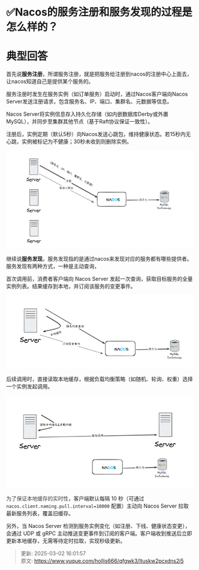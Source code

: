 # ✅Nacos的服务注册和服务发现的过程是怎么样的？

# 典型回答


首先说**服务注册**，所谓服务注册，就是把服务给注册到nacos的注册中心上面去，让nacos知道自己是提供某个服务的。



服务注册时发生在服务实例（如订单服务）启动时，通过Nacos客户端向Nacos Server发送注册请求，包含服务名、IP、端口、集群名、元数据等信息。



Nacos Server将实例信息存入持久化存储（如内嵌数据库Derby或外置MySQL），并同步至集群其他节点（基于Raft协议保证一致性）。



  
注册后，实例定期（默认5秒）向Nacos发送心跳包，维持健康状态。若15秒内无心跳，实例被标记为不健康；30秒未收到则删除实例。 



![1740901780598-5bba3b84-14e7-46f4-ac0e-b081652635a0.png](./img/Z5NPlo-bRAIR0CjF/1740901780598-5bba3b84-14e7-46f4-ac0e-b081652635a0-817057.png)



继续说**服务发现**，服务发现指的是通过nacos来发现对应的服务都有哪些提供者。服务发现有两种方式，一种是主动查询，

**<font style="color:rgb(64, 64, 64);"></font>**

首次调用前，消费者客户端向 Nacos Server 发起一次查询，获取目标服务的全量实例列表。结果缓存到本地，并订阅该服务的变更事件。



![1740902416661-eec45479-2ae9-4970-9db1-447d6186d8a1.png](./img/Z5NPlo-bRAIR0CjF/1740902416661-eec45479-2ae9-4970-9db1-447d6186d8a1-026759.png)



后续调用时，直接读取本地缓存，根据负载均衡策略（如随机、轮询、权重）选择一个实例发起调用。



![1740902471534-b92226e7-f1e7-4168-bc4e-fc7dd8f60c71.png](./img/Z5NPlo-bRAIR0CjF/1740902471534-b92226e7-f1e7-4168-bc4e-fc7dd8f60c71-938055.png)

<font style="color:rgb(64, 64, 64);"></font>

<font style="color:rgb(64, 64, 64);">为了保证本地缓存的实时性</font>，客户端默认每隔 10 秒（可通过 `nacos.client.naming.pull.interval=10000` 配置）主动向 Nacos Server 拉取最新服务列表，覆盖旧缓存。



另外，当 Nacos Server 检测到服务实例变化（如注册、下线、健康状态变更），会通过 UDP 或 gRPC 主动推送变更事件到订阅的客户端。客户端收到推送后立即更新本地缓存，无需等待定时拉取，实现秒级更新。



> 更新: 2025-03-02 16:01:57  
> 原文: <https://www.yuque.com/hollis666/qfgwk3/ltuskw2pcxdns2i5>